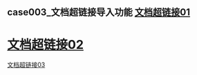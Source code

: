 case003_文档超链接导入功能
[文档超链接01](https://github.com/jdcloudcom/cn/edit/edit_test/documentation/test/0000)
-
[文档超链接02](http://docs.jdcloud.com/cn/test/001)
=
[文档超链接03](http://docs.jdcloud.com/cn/test/test)
